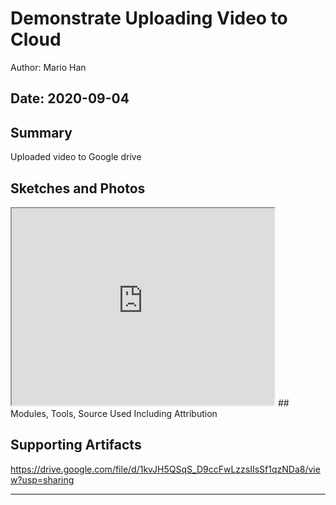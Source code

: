 #  Demonstrate Uploading Video to Cloud

Author: Mario Han

Date: 2020-09-04
-----

## Summary
Uploaded video to Google drive 

## Sketches and Photos

<iframe width="420" height="315"
src="https://drive.google.com/file/d/1kvJH5QSqS_D9ccFwLzzsIIsSf1qzNDa8/view?usp=sharing">
</iframe>
## Modules, Tools, Source Used Including Attribution


## Supporting Artifacts
https://drive.google.com/file/d/1kvJH5QSqS_D9ccFwLzzsIIsSf1qzNDa8/view?usp=sharing

-----

